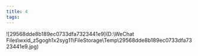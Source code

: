 ```yaml
---
title: 4
tags:
---
```


![29568dde8b189ec0733dfa7323441e9](D:\WeChat Files\wxid_z5gogh1x2syg11\FileStorage\Temp\29568dde8b189ec0733dfa7323441e9.jpg)
